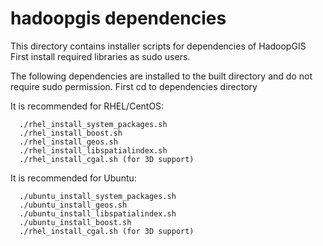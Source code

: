 # hadoopgis dependencies

This directory contains installer scripts for dependencies of HadoopGIS
First install required libraries as sudo users.

The following dependencies are installed to the built directory and do not require sudo permission.
First cd to dependencies directory

It is recommended for RHEL/CentOS:
```
  ./rhel_install_system_packages.sh
  ./rhel_install_boost.sh
  ./rhel_install_geos.sh
  ./rhel_install_libspatialindex.sh
  ./rhel_install_cgal.sh (for 3D support)
```

It is recommended for Ubuntu:
```
  ./ubuntu_install_system_packages.sh
  ./ubuntu_install_geos.sh
  ./ubuntu_install_libspatialindex.sh
  ./ubuntu_install_boost.sh
  ./rhel_install_cgal.sh (for 3D support)
```
